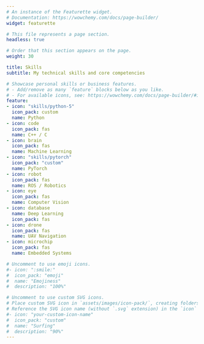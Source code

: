 ```yaml
---
# An instance of the Featurette widget.
# Documentation: https://wowchemy.com/docs/page-builder/
widget: featurette

# This file represents a page section.
headless: true

# Order that this section appears on the page.
weight: 30

title: Skills
subtitle: My technical skills and core competencies

# Showcase personal skills or business features.
# - Add/remove as many `feature` blocks below as you like.
# - For available icons, see: https://wowchemy.com/docs/page-builder/#icons
feature:
- icon: "skills/python-5"
  icon_pack: custom
  name: Python
- icon: code
  icon_pack: fas
  name: C++ / C
- icon: brain
  icon_pack: fas
  name: Machine Learning
- icon: "skills/pytorch"
  icon_pack: "custom"
  name: PyTorch
- icon: robot
  icon_pack: fas
  name: ROS / Robotics
- icon: eye
  icon_pack: fas
  name: Computer Vision
- icon: database
  name: Deep Learning
  icon_pack: fas
- icon: drone
  icon_pack: fas
  name: UAV Navigation
- icon: microchip
  icon_pack: fas
  name: Embedded Systems

# Uncomment to use emoji icons.
#- icon: ":smile:"
#  icon_pack: "emoji"
#  name: "Emojiness"
#  description: "100%"  

# Uncomment to use custom SVG icons.
# Place custom SVG icon in `assets/images/icon-pack/`, creating folders if necessary.
# Reference the SVG icon name (without `.svg` extension) in the `icon` field.
#- icon: "your-custom-icon-name"
#  icon_pack: "custom"
#  name: "Surfing"
#  description: "90%"
---
```

